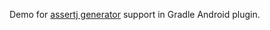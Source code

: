 Demo for [assertj generator](http://joel-costigliola.github.io/assertj/assertj-assertions-generator.html) support in Gradle Android plugin.